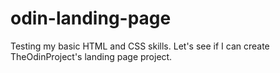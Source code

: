 # odin-landing-page

Testing my basic HTML and CSS skills. Let's see if I can create TheOdinProject's landing page project.